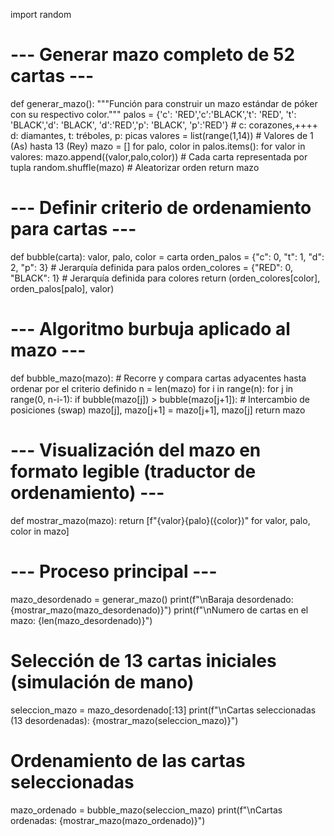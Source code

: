 import random

# --- Generar mazo completo de 52 cartas ---
def generar_mazo():
    """Función para construir un mazo estándar de póker con su respectivo color."""
    palos = {'c': 'RED','c':'BLACK','t': 'RED', 't': 'BLACK','d': 'BLACK', 'd':'RED','p': 'BLACK', 'p':'RED'}  # c: corazones,++++ d: diamantes, t: tréboles, p: picas
    valores = list(range(1,14))  # Valores de 1 (As) hasta 13 (Rey)
    mazo = []
    for palo, color in palos.items():
        for valor in valores:
            mazo.append((valor,palo,color))  # Cada carta representada por tupla
    random.shuffle(mazo)  # Aleatorizar orden
    return mazo

# --- Definir criterio de ordenamiento para cartas ---
def bubble(carta):
    valor, palo, color = carta
    orden_palos = {"c": 0, "t": 1, "d": 2, "p": 3}   # Jerarquía definida para palos
    orden_colores = {"RED": 0, "BLACK": 1}          # Jerarquía definida para colores
    return (orden_colores[color], orden_palos[palo], valor)

# --- Algoritmo burbuja aplicado al mazo ---
def bubble_mazo(mazo):
    # Recorre y compara cartas adyacentes hasta ordenar por el criterio definido
    n = len(mazo)
    for i in range(n):
        for j in range(0, n-i-1):
            if bubble(mazo[j]) > bubble(mazo[j+1]):
                # Intercambio de posiciones (swap)
                mazo[j], mazo[j+1] = mazo[j+1], mazo[j]
    return mazo

# --- Visualización del mazo en formato legible (traductor de ordenamiento) ---
def mostrar_mazo(mazo):
    return [f"{valor}{palo}({color})" for valor, palo, color in mazo]

# --- Proceso principal ---
mazo_desordenado = generar_mazo()
print(f"\nBaraja desordenado: {mostrar_mazo(mazo_desordenado)}")
print(f"\nNumero de cartas en el mazo: {len(mazo_desordenado)}")

# Selección de 13 cartas iniciales (simulación de mano)
seleccion_mazo = mazo_desordenado[:13]
print(f"\nCartas seleccionadas (13 desordenadas): {mostrar_mazo(seleccion_mazo)}")

# Ordenamiento de las cartas seleccionadas
mazo_ordenado = bubble_mazo(seleccion_mazo)
print(f"\nCartas ordenadas:                       {mostrar_mazo(mazo_ordenado)}")
